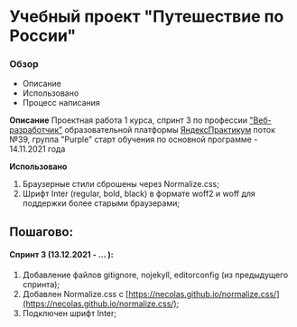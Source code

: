 # Учебный проект "Путешествие по России"

### Обзор
* Описание
* Использовано
* Процесс написания

**Описание**
Проектная работа 1 курса, спринт 3
по профессии ["Веб-разработчик"](https://practicum.yandex.ru/profile/web/)
образовательной платформы [ЯндексПрактикум](https://practicum.yandex.ru)
поток №39, группа "Purple"
старт обучения по основной программе - 14.11.2021 года

**Использовано**
1. Браузерные стили сброшены через Normalize.css;
2. Шрифт Inter (regular, bold, black) в формате woff2 и woff для поддержки более старыми браузерами;

## Пошагово:
#### Спринт 3 (13.12.2021 - ... ):
1. Добавление файлов gitignore, nojekyll, editorconfig (из предыдущего спринта);
2. Добавлен Normalize.css с [https://necolas.github.io/normalize.css/](https://necolas.github.io/normalize.css/);
3. Подключен шрифт Inter;
